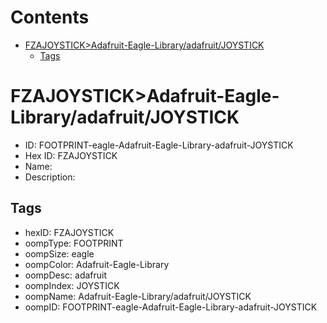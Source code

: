 



Contents
========

* [FZAJOYSTICK>Adafruit-Eagle-Library/adafruit/JOYSTICK](#fzajoystickadafruit-eagle-libraryadafruitjoystick)
	* [Tags](#tags)

# FZAJOYSTICK>Adafruit-Eagle-Library/adafruit/JOYSTICK

- ID: FOOTPRINT-eagle-Adafruit-Eagle-Library-adafruit-JOYSTICK
- Hex ID: FZAJOYSTICK
- Name: 
- Description: 

## Tags

- hexID: FZAJOYSTICK
- oompType: FOOTPRINT
- oompSize: eagle
- oompColor: Adafruit-Eagle-Library
- oompDesc: adafruit
- oompIndex: JOYSTICK
- oompName: Adafruit-Eagle-Library/adafruit/JOYSTICK
- oompID: FOOTPRINT-eagle-Adafruit-Eagle-Library-adafruit-JOYSTICK
